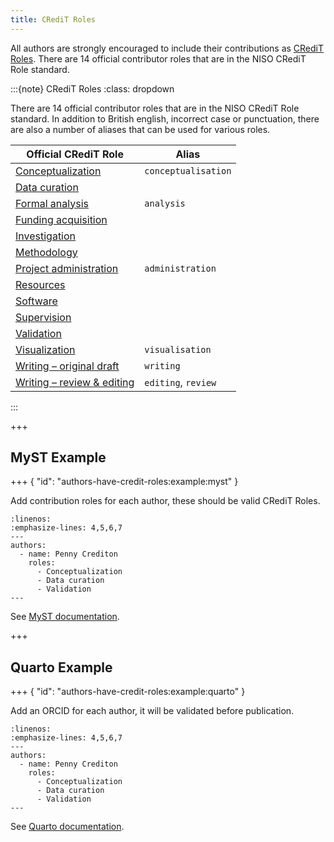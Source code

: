 ```yaml
---
title: CRediT Roles
---
```


All authors are strongly encouraged to include their contributions as [CRediT Roles](https://credit.niso.org).
There are 14 official contributor roles that are in the NISO CRediT Role standard.

:::{note} CRediT Roles
:class: dropdown

There are 14 official contributor roles that are in the NISO CRediT Role standard.
In addition to British english, incorrect case or punctuation, there are also a number of aliases that can be used for various roles.

| Official CRediT Role                                                                            | Alias               |
| ----------------------------------------------------------------------------------------------- | ------------------- |
| [Conceptualization](https://credit.niso.org/contributor-roles/conceptualization/)               | `conceptualisation` |
| [Data curation](https://credit.niso.org/contributor-roles/data-curation/)                       |                     |
| [Formal analysis](https://credit.niso.org/contributor-roles/formal-analysis/)                   | `analysis`          |
| [Funding acquisition](https://credit.niso.org/contributor-roles/funding-acquisition/)           |                     |
| [Investigation](https://credit.niso.org/contributor-roles/investigation/)                       |                     |
| [Methodology](https://credit.niso.org/contributor-roles/methodology/)                           |                     |
| [Project administration](https://credit.niso.org/contributor-roles/project-administration/)     | `administration`    |
| [Resources](https://credit.niso.org/contributor-roles/resources/)                               |                     |
| [Software](https://credit.niso.org/contributor-roles/software/)                                 |                     |
| [Supervision](https://credit.niso.org/contributor-roles/supervision/)                           |                     |
| [Validation](https://credit.niso.org/contributor-roles/validation/)                             |                     |
| [Visualization](https://credit.niso.org/contributor-roles/visualization/)                       | `visualisation`     |
| [Writing – original draft](https://credit.niso.org/contributor-roles/writing-original-draft/)   | `writing`           |
| [Writing – review & editing](https://credit.niso.org/contributor-roles/writing-review-editing/) | `editing`, `review` |

:::

+++

## MyST Example

+++ { "id": "authors-have-credit-roles:example:myst" }

Add contribution roles for each author, these should be valid CRediT Roles.

```{code-block} yaml
:linenos:
:emphasize-lines: 4,5,6,7
---
authors:
  - name: Penny Crediton
    roles:
      - Conceptualization
      - Data curation
      - Validation
---
```

See [MyST documentation](https://mystmd.org/guide/frontmatter#authors).

+++

## Quarto Example

+++ { "id": "authors-have-credit-roles:example:quarto" }

Add an ORCID for each author, it will be validated before publication.

```{code-block} yaml
:linenos:
:emphasize-lines: 4,5,6,7
---
authors:
  - name: Penny Crediton
    roles:
      - Conceptualization
      - Data curation
      - Validation
---
```

See [Quarto documentation](https://quarto.org/docs/authoring/front-matter.html#author).
